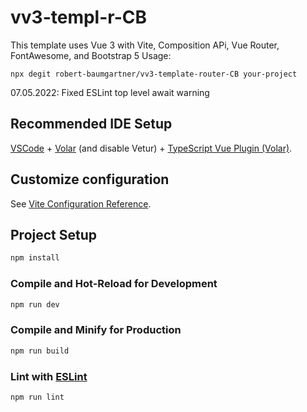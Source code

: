 # vv3-templ-r-CB

This template uses Vue 3 with Vite, Composition APi, Vue Router, FontAwesome, and Bootstrap 5
Usage:
```
npx degit robert-baumgartner/vv3-template-router-CB your-project
```

07.05.2022: Fixed ESLint top level await warning

## Recommended IDE Setup

[VSCode](https://code.visualstudio.com/) + [Volar](https://marketplace.visualstudio.com/items?itemName=johnsoncodehk.volar) (and disable Vetur) + [TypeScript Vue Plugin (Volar)](https://marketplace.visualstudio.com/items?itemName=johnsoncodehk.vscode-typescript-vue-plugin).

## Customize configuration

See [Vite Configuration Reference](https://vitejs.dev/config/).

## Project Setup

```sh
npm install
```

### Compile and Hot-Reload for Development

```sh
npm run dev
```

### Compile and Minify for Production

```sh
npm run build
```

### Lint with [ESLint](https://eslint.org/)

```sh
npm run lint
```
